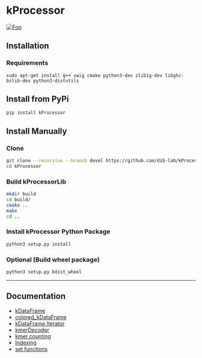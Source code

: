 # kProcessor
<a href="https://github.com/drtamermansour/nu-ngs02/blob/master/kProcessor/Tutorial.ipynb" rel="Jupyter Notebook Example">![Foo](https://img.shields.io/badge/Jupyter-notebook-green)</a>
## Installation  

### Requirements

`sudo apt-get install g++ swig cmake python3-dev zlib1g-dev libghc-bzlib-dev python3-distutils`

## Install from PyPi

`pip install kProcessor`

## Install Manually

### Clone

```bash
git clone --recursive --branch devel https://github.com/dib-lab/kProcessor.git kProcessor
cd kProcessor
```

### Build kProcessorLib

```bash
mkdir build
cd build/
cmake ..
make
cd ..
```

### Install kProcessor Python Package

```bash
python3 setup.py install
```

### Optional (Build wheel package)

```bash
python3 setup.py bdist_wheel
```

---

## Documentation

- [kDataFrame](./kDataFrame.markdown)
- [colored_kDataFrame](./coloredKDataFrame.markdown)
- [kDataFrame Iterator](./kDataFrameIterator.markdown)
- [kmerDecoder](./kmerDecoder.markdown)
- [kmer counting](./kmerCounting.markdown)
- [Indexing](./indexing.markdown)
- [set functions](./setFunctions.markdown)
